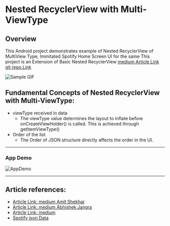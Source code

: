 # Nested RecyclerView with Multi-ViewType

## Overview
This Android project demonstrates  example of Nested RecyclerView of MultiView Type, Immitated Spotify Home Screen UI for the same
This project is an Extension of Basic Nested RecyclerView
[medium Article Link]()
[git repo Link](https://github.com/aman1sr/basicNestedRecylerView)

![Sample GIF](https://miro.medium.com/v2/resize:fit:800/1*zzTEyTwyy7jXibtqVWg84Q.gif)


## Fundamental Concepts of Nested RecyclerView with Multi-ViewType:
- viewType received in data
  - The viewType value determines the layout to inflate before onCreateViewHolder() is called. This is achieved through getItemViewType()
- Order of the list
  -  The Order of JSON structure directly affects the order in the UI.

---

### App Demo
![AppDemo](https://github.com/aman1sr/NestedRecyclerView_MultiViewType/blob/master/app/screenshot/nested%20RecView%20multiType%20gif.gif?raw=true)

---
##  Article references:
- [Article Link: medium Amit Shekhar](https://blog.mindorks.com/recyclerview-multiple-view-types-in-android/)
- [Article Link: medium Abhishek Jangra](https://theminimaldev.medium.com/a-clean-way-to-do-multi-viewtype-recyclerviews-on-android-223510d2c65)
- [Article Link: medium ](https://medium.com/nerd-for-tech/nested-recyclerview-in-android-e5afb2b9771a)
- [Spotify json Data](https://github.com/aman1sr/NestedRecyclerView_MultiViewType/blob/master/app/src/main/assets/spotify_home.json)








